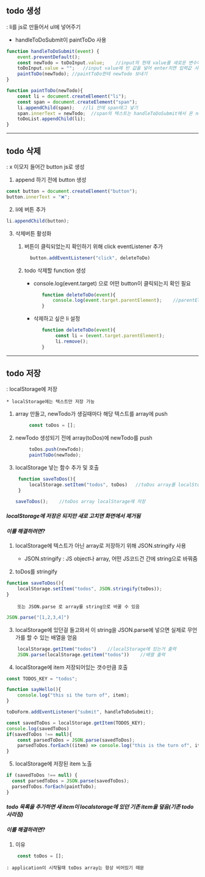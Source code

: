 ## todo 생성

: li를 js로 만들어서 ul에 넣어주기

- handleToDoSubmit이 paintToDo 사용


```javaScript
function handleToDoSubmit(event) {
    event.preventDefault();
    const newTodo = toDoInput.value;    //input의 현재 value를 새로운 변수에 복사
    toDoInput.value = "";   //input value에 빈 값을 넣어 enter치면 입력값 사라지게
    paintToDo(newTodo); //paintToDo한테 newTodo 보내기
}
```


```javaScript
function paintToDo(newTodo){
    const li = document.createElement("li");
    const span = document.createElement("span");
    li.appendChild(span);   //li 안에 span태그 넣기
    span.innerText = newTodo;  //span의 텍스트는 handleToDoSubmit에서 온 newTodo 텍스트가 됨
    toDoList.appendChild(li);
}
```

---------------------------------------------------------------------

## todo 삭제

: x 이모지 들어간 button js로 생성

1) append 하기 전에 button 생성

```javaScript
const button = document.createElement("button");
button.innerText = "❌";
```

2) li에 버튼 추가

```javaScript
li.appendChild(button);
```

3) 삭제버튼 활성화

   1) 버튼이 클릭되었는지 확인하기 위해 click eventListener 추가

      ```javaScript
        button.addEventListener("click", deleteToDo)
      ```

   2) todo 삭제할 function 생성
   
      - console.log(event.target) 으로 어떤 button이 클릭되는지 확인 필요

         ```javaScript
            function deleteToDo(event){
                console.log(event.target.parentElement);    //parentElement는 클릭된 element의 부모
            }    
         ```
         
       - 삭제하고 싶은 li 설정

         ```javaScript
            function deleteToDo(event){
                 const li = (event.target.parentElement);
                 li.remove();
            } 
         ```

---------------------------------------------------------------------

## todo 저장

: localStorage에 저장

    * localStorage에는 텍스트만 저장 가능

1) array 만들고, newTodo가 생길때마다 해당 텍스트를 array에 push

   ```javaScript
        const toDos = [];
   ```

2) newTodo 생성되기 전에 array(toDos)에 newTodo를 push

   ```javaScript
        toDos.push(newTodo); 
        paintToDo(newTodo);
   ```

3) localStorage 넣는 함수 추가 및 호출
   
   ```javaScript
    function saveToDos(){
        localStorage.setItem("todos", toDos)   //toDos array를 localStorage에 넣기
    }

   saveToDos();    //toDos array localStorage에 저장
   ```

*<h4> localStorage에 저장은 되지만 새로 고치면 화면에서 제거됨</h4>*
*<h4>이를 해결하려면?</h4>*

1) localStorage에 텍스트가 아닌 array로 저장하기 위해 JSON.stringify 사용
    - JSON.stringify : JS object나 array, 어떤 JS코드건 간에 string으로 바꿔줌

2) toDos를 stringify

```javaScript
function saveToDos(){
    localStorage.setItem("todos", JSON.stringify(toDos));  
}
```

        또는 JSON.parse 로 array를 string으로 바꿀 수 있음

```javaScript
JSON.parse("[1,2,3,4]")
```

3) localStorage에 있던걸 들고와서 이 string을 JSON.parse에 넣으면 실제로 무언가를 할 수 있는 배열을 얻음

```javaScript
    localStorage.getItem("todos")    //localStorage에 있는거 출력
    JSON.parse(localStorage.getitem("todos"))    //배열 출력
```

4) localStorage에 item 저장되어있는 갯수만큼 호출

```javaScript
const TODOS_KEY = "todos";

function sayHello(){
    console.log("this si the turn of", item);
}

toDoForm.addEventListener("submit", handleToDoSubmit);

const savedToDos = localStorage.getItem(TODOS_KEY);
console.log(savedToDos)
if(savedToDos !== null){
    const parsedToDos = JSON.parse(savedToDos);
    parsedToDos.forEach((item) => console.log("this is the turn of", item));    //arrow function(화살표 함수)
}

```

5) localStorage에 저장된 item 노출

```javaScript
if (savedToDos !== null) {
  const parsedToDos = JSON.parse(savedToDos);
  parsedToDos.forEach(paintToDo);
}
```

*<h4> todo 목록을 추가하면 새 item이 localstorage에 있던 기존 item을 덮음(기존 todo 사라짐) </h4>*
*<h4>이를 해결하려면?</h4>*

1) 이유

```javaScript
    const toDos = [];
```
    : application이 시작될때 toDos array는 항상 비어있기 때문
